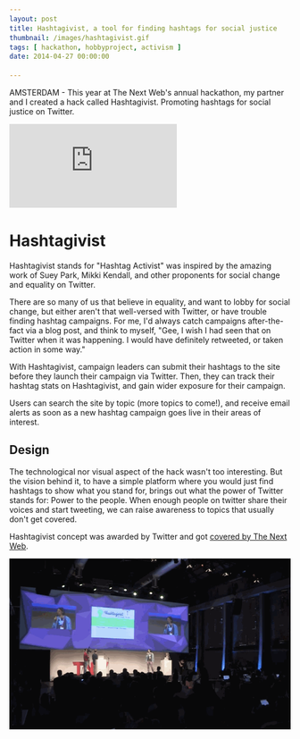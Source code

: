 ```yaml
---
layout: post
title: Hashtagivist, a tool for finding hashtags for social justice
thumbnail: /images/hashtagivist.gif
tags: [ hackathon, hobbyproject, activism ]
date: 2014-04-27 00:00:00

---
```


AMSTERDAM - This year at The Next Web's annual hackathon, my partner and I
created a hack called Hashtagivist. Promoting hashtags for social justice on
Twitter.

<div class="embed-responsive embed-responsive-4by3">
<iframe src="https://vine.co/v/MnpHew2gPYV/embed/postcard"
frameborder="0"></iframe>
</div>

# Hashtagivist

Hashtagivist stands for "Hashtag Activist" was inspired by the amazing work of
Suey Park, Mikki Kendall, and other proponents for social change and equality
on Twitter.

There are so many of us that believe in equality, and want to lobby for social
change, but either aren't that well-versed with Twitter, or have trouble
finding hashtag campaigns. For me, I'd always catch campaigns after-the-fact
via a blog post, and think to myself, "Gee, I wish I had seen that on Twitter
when it was happening. I would have definitely retweeted, or taken action in
some way."

With Hashtagivist, campaign leaders can submit their hashtags to the site
before they launch their campaign via Twitter. Then, they can track their
hashtag stats on Hashtagivist, and gain wider exposure for their campaign.

Users can search the site by topic (more topics to come!), and receive email
alerts as soon as a new hashtag campaign goes live in their areas of interest.

## Design

The technological nor visual aspect of the hack wasn't too interesting. But the
vision behind it, to have a simple platform where you would just find hashtags
to show what you stand for, brings out what the power of Twitter stands for:
Power to the people.
When enough people on twitter share their voices and start tweeting, we can
raise awareness to topics that usually don't get covered.

Hashtagivist concept was awarded by Twitter and got [covered by The Next Web].

![Hashtagivist on stage with Twitter](images/hashtagivist.gif)

[covered by The Next Web]: http://thenextweb.com/dd/2014/04/25/14-amazing-hacks-tnw-conference-kings-code-hack-battle/
